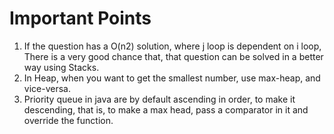 # Important Points

1. If the question has a O(n2) solution, where j loop is dependent on i loop, There is a very good chance that, that question can be solved in a better way using Stacks.
2. In Heap, when you want to get the smallest number, use max-heap, and vice-versa.
3. Priority queue in java are by default ascending in order, to make it descending, that is, to make a max head, 
   pass a comparator in it and override the function.